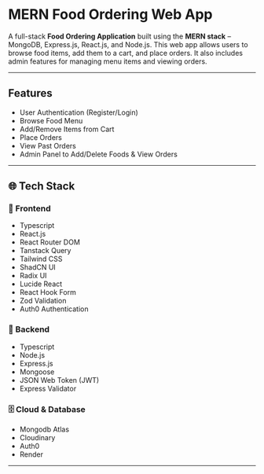 #  MERN Food Ordering Web App

A full-stack **Food Ordering Application** built using the **MERN stack** – MongoDB, Express.js, React.js, and Node.js. This web app allows users to browse food items, add them to a cart, and place orders. It also includes admin features for managing menu items and viewing orders.

---

##  Features

-  User Authentication (Register/Login)
-  Browse Food Menu
-  Add/Remove Items from Cart
-  Place Orders
-  View Past Orders
-  Admin Panel to Add/Delete Foods & View Orders

---

## 🌐 Tech Stack

### 🎨 Frontend
- Typescript
- React.js
- React Router DOM
- Tanstack Query
- Tailwind CSS 
- ShadCN UI
- Radix UI
- Lucide React
- React Hook Form
- Zod Validation
- Auth0 Authentication

### 🔧 Backend
- Typescript
- Node.js
- Express.js
- Mongoose
- JSON Web Token (JWT)
- Express Validator

### 🗄 Cloud & Database 
- Mongodb Atlas
- Cloudinary
- Auth0
- Render

---


